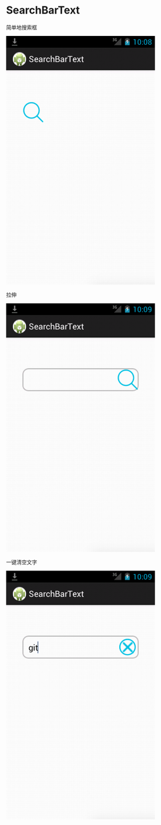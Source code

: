 # SearchBarText
简单地搜索框


![image](https://github.com/xllyll/SearchBarText/blob/master/res/drawable-hdpi/QQ20150326-1.png?raw=true)

拉伸

![image](https://github.com/xllyll/SearchBarText/blob/master/res/drawable-hdpi/QQ20150326-2.png?raw=true)

一键清空文字

![image](https://github.com/xllyll/SearchBarText/blob/master/res/drawable-hdpi/QQ20150326-3.png?raw=true)
